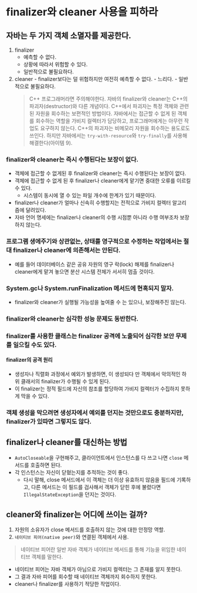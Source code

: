 # finalizer와 cleaner 사용을 피하라

## 자바는 두 가지 객체 소멸자를 제공한다.

1. finalizer
   - 예측할 수 없다.
   - 상황에 따라서 위험할 수 있다.
   - 일반적으로 불필요하다.
2. cleaner - finalizer보다는 덜 위험하지만 여전히 예측할 수 없다. - 느리다. - 일반적으로 불필요하다.
   > C++ 프로그래머라면 주의해야한다. 자바의 finalizer와 cleaner는 C++의 파괴자(destructor)와 다른 개념이다. C++에서 파괴자는 특정 객체와 관련된 자원을 회수하는 보편적인 방법이다. 자바에서는 접근할 수 없게 된 객체를 회수하는 역할을 가비지 컬렉터가 담당하고, 프로그래머에게는 아무런 작업도 요구하지 않는다. C++의 파괴자는 비메모리 자원을 회수하는 용도로도 쓰인다. 하지만 자바에서는 `try-with-resource`와 `try-finally`를 사용해 해결한다(아이템 9).

### finalizer와 cleaner는 즉시 수행된다는 보장이 없다.

- 객체에 접근할 수 없게된 후 finalizer와 cleaner는 즉시 수행된다는 보장이 없다.
- 객체에 접근할 수 없게 된 후 finalizer나 cleaner에게 맡기면 중대한 오류를 이르킬 수 있다.
  - 시스템이 동시에 열 수 있는 파일 개수에 한계가 있기 때문이다.
- finalizer나 cleaner가 얼마나 신속히 수행할지는 전적으로 가비지 컬렉터 알고리즘에 달려있다.
- 자바 언어 명세에는 finalizer나 cleaner의 수행 시점뿐 아니라 수행 여부조차 보장하지 않는다.

### 프로그램 생에주기와 상관없는, 상태를 영구적으로 수정하는 작업에서는 절대 finalizer나 cleaner에 의존해서는 안된다.

- 예를 들어 데이터베이스 같은 공유 자원의 영구 락(lock) 해제를 finalizer나 cleaner에게 맡겨 놓으면 분산 시스템 전체가 서서히 멈출 것이다.

### System.gc나 System.runFinalization 메서드에 현혹되지 말자.

- finalizer와 cleaner가 실행될 가능성을 높여줄 수 는 있으나, 보장해주진 않는다.

### finalizer와 cleaner는 심각한 성능 문제도 동반한다.

### finalizer를 사용한 클래스는 finalizer 공격에 노출되어 심각한 보안 무제를 일으킬 수도 있다.

#### finalizer의 공격 원리

- 생성자나 직렬화 과정에서 예외가 발생하면, 이 생성되다 만 객체에서 악의적인 하위 클래서의 finalizer가 수행될 수 있게 된다.
- 이 finalizer는 정적 필드에 자신의 참조를 할당하여 가비지 컬렉터가 수집하지 못하게 막을 수 있다.

### 객체 생성을 막으려면 생성자에서 예외를 던지는 것만으로도 충분하지만, finalizer가 있따면 그렇지도 않다.

## finalizer나 cleaner를 대신하는 방법

- `AutoCloseable`을 구현해주고, 클라이언트에서 인스턴스를 다 쓰고 나면 `close` 메서드를 호출하면 된다.
- 각 인스턴스는 자신이 닫혔는지를 추적하는 것이 좋다.
  - 다시 말해, close 메서드에서 이 객체는 더 이상 유효하지 않음을 필드에 기록하고, 다른 메서드는 이 필드를 검사해서 객체가 닫힌 후에 불렸다면 `IllegalStateException`을 던지는 것이다.

## cleaner와 finalizer는 어디에 쓰이는 걸까?

1. 자원의 소유자가 close 메서드를 호출하지 않는 것에 대한 안정망 역할.
2. `네이티브 피어(native peer)`와 연결된 객체에서 사용.

> 네이티브 피어란 일반 자바 객체가 네이티브 메서드를 통해 기능을 위임한 네이티브 객체를 말한다.

- 네이티브 피어는 자바 객체가 아님으로 가비지 컬렉터는 그 존재를 알지 못한다.
- 그 결과 자바 피어를 회수할 때 네이티브 객체까지 회수하지 못한다.
- cleaner나 finalizer를 사용하기 적당한 작업이다.
